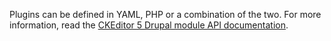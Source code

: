 Plugins can be defined in YAML, PHP or a combination of the two. For more information, read the [CKEditor 5 Drupal module API documentation](https://api.drupal.org/api/drupal/core%21modules%21ckeditor5%21ckeditor5.api.php/group/ckeditor5%5Farchitecture/9.3.x).